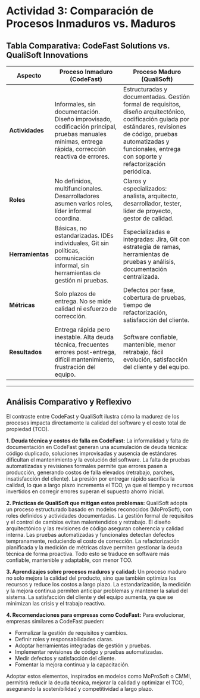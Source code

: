 # Actividad 3: Comparación de Procesos Inmaduros vs. Maduros

## Tabla Comparativa: CodeFast Solutions vs. QualiSoft Innovations

| **Aspecto**         | **Proceso Inmaduro (CodeFast)**                                                                 | **Proceso Maduro (QualiSoft)**                                                                                 |
|---------------------|------------------------------------------------------------------------------------------------|---------------------------------------------------------------------------------------------------------------|
| **Actividades**     | Informales, sin documentación. Diseño improvisado, codificación principal, pruebas manuales mínimas, entrega rápida, corrección reactiva de errores. | Estructuradas y documentadas. Gestión formal de requisitos, diseño arquitectónico, codificación guiada por estándares, revisiones de código, pruebas automatizadas y funcionales, entrega con soporte y refactorización periódica. |
| **Roles**           | No definidos, multifuncionales. Desarrolladores asumen varios roles, líder informal coordina.    | Claros y especializados: analista, arquitecto, desarrollador, tester, líder de proyecto, gestor de calidad.    |
| **Herramientas**    | Básicas, no estandarizadas. IDEs individuales, Git sin políticas, comunicación informal, sin herramientas de gestión ni pruebas. | Especializadas e integradas: Jira, Git con estrategia de ramas, herramientas de pruebas y análisis, documentación centralizada. |
| **Métricas**        | Solo plazos de entrega. No se mide calidad ni esfuerzo de corrección.                            | Defectos por fase, cobertura de pruebas, tiempo de refactorización, satisfacción del cliente.                  |
| **Resultados**      | Entrega rápida pero inestable. Alta deuda técnica, frecuentes errores post-entrega, difícil mantenimiento, frustración del equipo. | Software confiable, mantenible, menor retrabajo, fácil evolución, satisfacción del cliente y del equipo.       |

---

## Análisis Comparativo y Reflexivo

El contraste entre CodeFast y QualiSoft ilustra cómo la madurez de los procesos impacta directamente la calidad del software y el costo total de propiedad (TCO).

**1. Deuda técnica y costos de falla en CodeFast:**
La informalidad y falta de documentación en CodeFast generan una acumulación de deuda técnica: código duplicado, soluciones improvisadas y ausencia de estándares dificultan el mantenimiento y la evolución del software. La falta de pruebas automatizadas y revisiones formales permite que errores pasen a producción, generando costos de falla elevados (retrabajo, parches, insatisfacción del cliente). La presión por entregar rápido sacrifica la calidad, lo que a largo plazo incrementa el TCO, ya que el tiempo y recursos invertidos en corregir errores superan el supuesto ahorro inicial.

**2. Prácticas de QualiSoft que mitigan estos problemas:**
QualiSoft adopta un proceso estructurado basado en modelos reconocidos (MoProSoft), con roles definidos y actividades documentadas. La gestión formal de requisitos y el control de cambios evitan malentendidos y retrabajo. El diseño arquitectónico y las revisiones de código aseguran coherencia y calidad interna. Las pruebas automatizadas y funcionales detectan defectos tempranamente, reduciendo el costo de corrección. La refactorización planificada y la medición de métricas clave permiten gestionar la deuda técnica de forma proactiva. Todo esto se traduce en software más confiable, mantenible y adaptable, con menor TCO.

**3. Aprendizajes sobre procesos maduros y calidad:**
Un proceso maduro no solo mejora la calidad del producto, sino que también optimiza los recursos y reduce los costos a largo plazo. La estandarización, la medición y la mejora continua permiten anticipar problemas y mantener la salud del sistema. La satisfacción del cliente y del equipo aumenta, ya que se minimizan las crisis y el trabajo reactivo.

**4. Recomendaciones para empresas como CodeFast:**
Para evolucionar, empresas similares a CodeFast pueden:
- Formalizar la gestión de requisitos y cambios.
- Definir roles y responsabilidades claras.
- Adoptar herramientas integradas de gestión y pruebas.
- Implementar revisiones de código y pruebas automatizadas.
- Medir defectos y satisfacción del cliente.
- Fomentar la mejora continua y la capacitación.

Adoptar estos elementos, inspirados en modelos como MoProSoft o CMMI, permitirá reducir la deuda técnica, mejorar la calidad y optimizar el TCO, asegurando la sostenibilidad y competitividad a largo plazo.